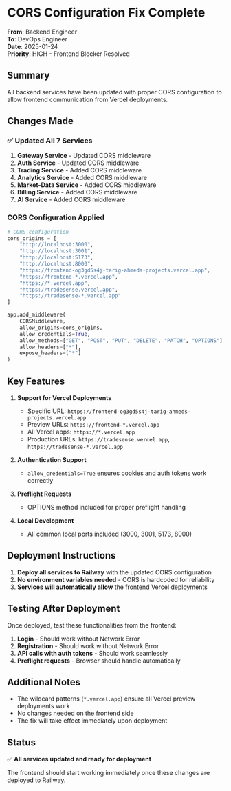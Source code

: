 # CORS Configuration Fix Complete

**From**: Backend Engineer  
**To**: DevOps Engineer  
**Date**: 2025-01-24  
**Priority**: HIGH - Frontend Blocker Resolved

## Summary

All backend services have been updated with proper CORS configuration to allow frontend communication from Vercel deployments.

## Changes Made

### ✅ Updated All 7 Services
1. **Gateway Service** - Updated CORS middleware
2. **Auth Service** - Updated CORS middleware  
3. **Trading Service** - Added CORS middleware
4. **Analytics Service** - Added CORS middleware
5. **Market-Data Service** - Added CORS middleware
6. **Billing Service** - Added CORS middleware
7. **AI Service** - Added CORS middleware

### CORS Configuration Applied

```python
# CORS configuration
cors_origins = [
    "http://localhost:3000",
    "http://localhost:3001",
    "http://localhost:5173",
    "http://localhost:8000",
    "https://frontend-og3gd5s4j-tarig-ahmeds-projects.vercel.app",
    "https://frontend-*.vercel.app",
    "https://*.vercel.app",
    "https://tradesense.vercel.app",
    "https://tradesense-*.vercel.app"
]

app.add_middleware(
    CORSMiddleware,
    allow_origins=cors_origins,
    allow_credentials=True,
    allow_methods=["GET", "POST", "PUT", "DELETE", "PATCH", "OPTIONS"],
    allow_headers=["*"],
    expose_headers=["*"]
)
```

## Key Features

1. **Support for Vercel Deployments**
   - Specific URL: `https://frontend-og3gd5s4j-tarig-ahmeds-projects.vercel.app`
   - Preview URLs: `https://frontend-*.vercel.app`
   - All Vercel apps: `https://*.vercel.app`
   - Production URLs: `https://tradesense.vercel.app`, `https://tradesense-*.vercel.app`

2. **Authentication Support**
   - `allow_credentials=True` ensures cookies and auth tokens work correctly

3. **Preflight Requests**
   - OPTIONS method included for proper preflight handling

4. **Local Development**
   - All common local ports included (3000, 3001, 5173, 8000)

## Deployment Instructions

1. **Deploy all services to Railway** with the updated CORS configuration
2. **No environment variables needed** - CORS is hardcoded for reliability
3. **Services will automatically allow** the frontend Vercel deployments

## Testing After Deployment

Once deployed, test these functionalities from the frontend:

1. **Login** - Should work without Network Error
2. **Registration** - Should work without Network Error
3. **API calls with auth tokens** - Should work seamlessly
4. **Preflight requests** - Browser should handle automatically

## Additional Notes

- The wildcard patterns (`*.vercel.app`) ensure all Vercel preview deployments work
- No changes needed on the frontend side
- The fix will take effect immediately upon deployment

## Status

✅ **All services updated and ready for deployment**

The frontend should start working immediately once these changes are deployed to Railway.